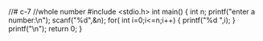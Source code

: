 //# c-7
//whole number
#include <stdio.h>
int main()
{
    int n;
    printf("enter a number:\n");
    scanf("%d",&n);
    for( int i=0;i<=n;i++)
    {
        printf("%d ",i);
    }
    printf("\n");
    return 0;
}    
    
